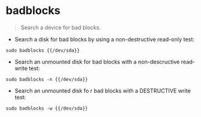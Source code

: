 # badblocks

> Search a device for bad blocks.

- Search a disk for bad blocks by using a non-destructive read-only test:

`sudo badblocks {{/dev/sda}}`

- Search an unmounted disk for bad blocks with a non-descructive read-write test:

`sudo badblocks -n {{/dev/sda}}`

- Search an unmounted disk fo r bad blocks with a DESTRUCTIVE write test:

`sudo badblocks -w {{/dev/sda}}`
